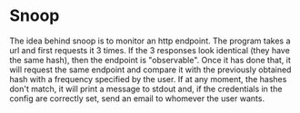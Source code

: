 # Snoop
The idea behind snoop is to monitor an http endpoint. The program takes a url and first requests it 3 times. If the 3 responses look identical (they have the same hash), then the endpoint is "observable". Once it has done that, it will request the same endpoint and compare it with the previously obtained hash with a frequency specified by the user.
If at any moment, the hashes don't match, it will print a message to stdout and, if the credentials in the config are correctly set, send an email to whomever the user wants.
